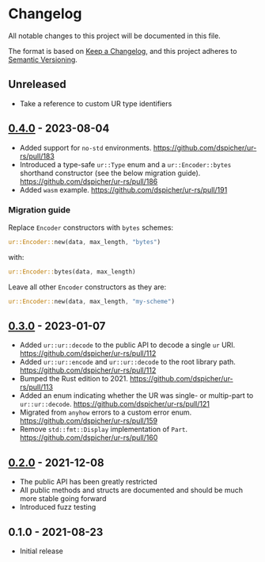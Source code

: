 # Changelog
All notable changes to this project will be documented in this file.

The format is based on [Keep a Changelog](https://keepachangelog.com/en/1.0.0/),
and this project adheres to [Semantic Versioning](https://semver.org/spec/v2.0.0.html).

## Unreleased
 - Take a reference to custom UR type identifiers

## [0.4.0](https://github.com/dspicher/ur-rs/releases/tag/0.4.0) - 2023-08-04
 - Added support for `no-std` environments. https://github.com/dspicher/ur-rs/pull/183
 - Introduced a type-safe `ur::Type` enum and a `ur::Encoder::bytes` shorthand constructor (see the below migration guide). https://github.com/dspicher/ur-rs/pull/186
 - Added `wasm` example. https://github.com/dspicher/ur-rs/pull/191

### Migration guide

Replace `Encoder` constructors with `bytes` schemes:
```rust
ur::Encoder::new(data, max_length, "bytes")
```

with:
```rust
ur::Encoder::bytes(data, max_length)
```

Leave all other `Encoder` constructors as they are:
```rust
ur::Encoder::new(data, max_length, "my-scheme")
```

## [0.3.0](https://github.com/dspicher/ur-rs/releases/tag/0.3.0) - 2023-01-07
 - Added `ur::ur::decode` to the public API to decode a single `ur` URI. https://github.com/dspicher/ur-rs/pull/112
 - Added `ur::ur::encode` and `ur::ur::decode` to the root library path. https://github.com/dspicher/ur-rs/pull/112
 - Bumped the Rust edition to 2021. https://github.com/dspicher/ur-rs/pull/113
 - Added an enum indicating whether the UR was single- or multip-part to `ur::ur::decode`. https://github.com/dspicher/ur-rs/pull/121
 - Migrated from `anyhow` errors to a custom error enum. https://github.com/dspicher/ur-rs/pull/159
 - Remove `std::fmt::Display` implementation of `Part`. https://github.com/dspicher/ur-rs/pull/160

## [0.2.0](https://github.com/dspicher/ur-rs/releases/tag/0.2.0) - 2021-12-08
 - The public API has been greatly restricted
 - All public methods and structs are documented and should be much more stable going forward
 - Introduced fuzz testing

## 0.1.0 - 2021-08-23
 - Initial release
